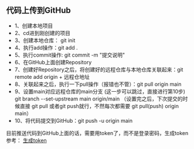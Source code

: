 ## 代码上传到GitHub

* 1、创建本地项目
* 2、cd进到刚创建的项目
* 3、创建本地仓库： git init
* 4、执行add操作：git add .
* 5、执行commit操作: git commit -m "提交说明"
* 6、在GitHub上面创建Repository
* 7、创建好Repository之后，将创建好的远程仓库与本地仓库关联起来：git remote add origin + 远程仓地址
* 8、关联起来之后，执行一下pull操作（报错也不管）：git pull origin main
* 9、设置main对应远程仓库的main分支 (这一步可以跳过，直接进行第10步)
git branch --set-upstream main origin/main
（设置完之后，下次提交的时候直接 git pull 或者git push就行，不然每次都需要 git pull(push) origin main）
* 10、将代码提交到GitHub：git push -u origin main

目前推送代码到GitHub上面的话，需要用token了，而不是登录密码，生成token参考：
[生成token](https://blog.csdn.net/weixin_41010198/article/details/119698015)
